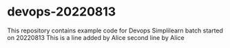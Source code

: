 # devops-20220813
This repository contains example code for Devops Simplilearn batch started on 20220813
This is a line added by Alice
second line by Alice
